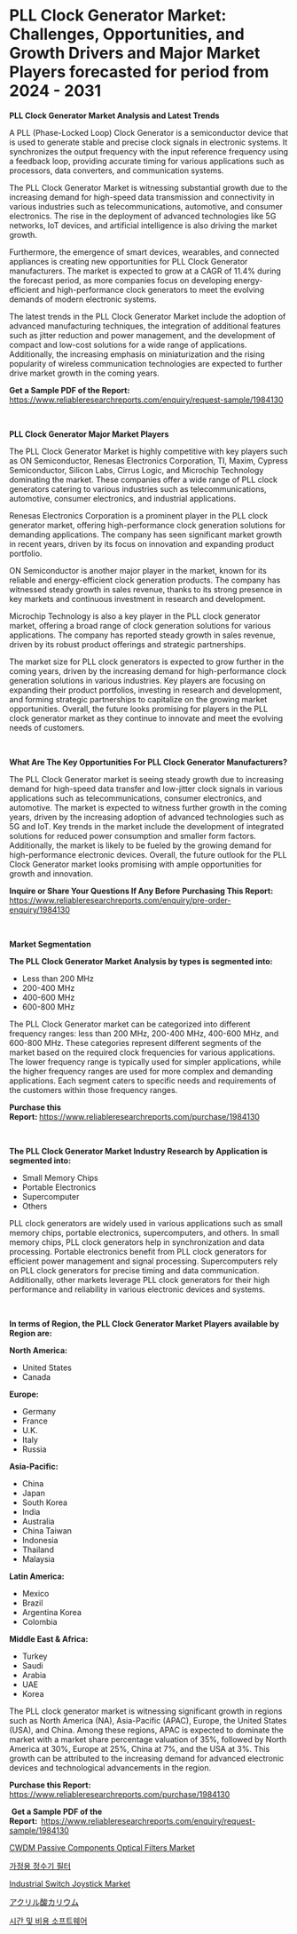 <p><h1>PLL Clock Generator Market: Challenges, Opportunities, and Growth Drivers and Major Market Players forecasted for period from 2024 - 2031</h1></p><p><strong>PLL Clock Generator Market Analysis and Latest Trends</strong></p>
<p><p>A PLL (Phase-Locked Loop) Clock Generator is a semiconductor device that is used to generate stable and precise clock signals in electronic systems. It synchronizes the output frequency with the input reference frequency using a feedback loop, providing accurate timing for various applications such as processors, data converters, and communication systems.</p><p>The PLL Clock Generator Market is witnessing substantial growth due to the increasing demand for high-speed data transmission and connectivity in various industries such as telecommunications, automotive, and consumer electronics. The rise in the deployment of advanced technologies like 5G networks, IoT devices, and artificial intelligence is also driving the market growth.</p><p>Furthermore, the emergence of smart devices, wearables, and connected appliances is creating new opportunities for PLL Clock Generator manufacturers. The market is expected to grow at a CAGR of 11.4% during the forecast period, as more companies focus on developing energy-efficient and high-performance clock generators to meet the evolving demands of modern electronic systems.</p><p>The latest trends in the PLL Clock Generator Market include the adoption of advanced manufacturing techniques, the integration of additional features such as jitter reduction and power management, and the development of compact and low-cost solutions for a wide range of applications. Additionally, the increasing emphasis on miniaturization and the rising popularity of wireless communication technologies are expected to further drive market growth in the coming years.</p></p>
<p><strong>Get a Sample PDF of the Report:&nbsp;</strong> <a href="https://www.reliableresearchreports.com/enquiry/request-sample/1984130">https://www.reliableresearchreports.com/enquiry/request-sample/1984130</a></p>
<p>&nbsp;</p>
<p><strong>PLL Clock Generator Major Market Players</strong></p>
<p><p>The PLL Clock Generator Market is highly competitive with key players such as ON Semiconductor, Renesas Electronics Corporation, TI, Maxim, Cypress Semiconductor, Silicon Labs, Cirrus Logic, and Microchip Technology dominating the market. These companies offer a wide range of PLL clock generators catering to various industries such as telecommunications, automotive, consumer electronics, and industrial applications.</p><p>Renesas Electronics Corporation is a prominent player in the PLL clock generator market, offering high-performance clock generation solutions for demanding applications. The company has seen significant market growth in recent years, driven by its focus on innovation and expanding product portfolio.</p><p>ON Semiconductor is another major player in the market, known for its reliable and energy-efficient clock generation products. The company has witnessed steady growth in sales revenue, thanks to its strong presence in key markets and continuous investment in research and development.</p><p>Microchip Technology is also a key player in the PLL clock generator market, offering a broad range of clock generation solutions for various applications. The company has reported steady growth in sales revenue, driven by its robust product offerings and strategic partnerships.</p><p>The market size for PLL clock generators is expected to grow further in the coming years, driven by the increasing demand for high-performance clock generation solutions in various industries. Key players are focusing on expanding their product portfolios, investing in research and development, and forming strategic partnerships to capitalize on the growing market opportunities. Overall, the future looks promising for players in the PLL clock generator market as they continue to innovate and meet the evolving needs of customers.</p></p>
<p>&nbsp;</p>
<p><strong>What Are The Key Opportunities For PLL Clock Generator Manufacturers?</strong></p>
<p><p>The PLL Clock Generator market is seeing steady growth due to increasing demand for high-speed data transfer and low-jitter clock signals in various applications such as telecommunications, consumer electronics, and automotive. The market is expected to witness further growth in the coming years, driven by the increasing adoption of advanced technologies such as 5G and IoT. Key trends in the market include the development of integrated solutions for reduced power consumption and smaller form factors. Additionally, the market is likely to be fueled by the growing demand for high-performance electronic devices. Overall, the future outlook for the PLL Clock Generator market looks promising with ample opportunities for growth and innovation.</p></p>
<p><strong>Inquire or Share Your Questions If Any Before Purchasing This Report:</strong> <a href="https://www.reliableresearchreports.com/enquiry/pre-order-enquiry/1984130">https://www.reliableresearchreports.com/enquiry/pre-order-enquiry/1984130</a></p>
<p>&nbsp;</p>
<p><strong>Market Segmentation</strong></p>
<p><strong>The PLL Clock Generator Market Analysis by types is segmented into:</strong></p>
<p><ul><li>Less than 200 MHz</li><li>200-400 MHz</li><li>400-600 MHz</li><li>600-800 MHz</li></ul></p>
<p><p>The PLL Clock Generator market can be categorized into different frequency ranges: less than 200 MHz, 200-400 MHz, 400-600 MHz, and 600-800 MHz. These categories represent different segments of the market based on the required clock frequencies for various applications. The lower frequency range is typically used for simpler applications, while the higher frequency ranges are used for more complex and demanding applications. Each segment caters to specific needs and requirements of the customers within those frequency ranges.</p></p>
<p><strong>Purchase this Report:&nbsp;</strong><a href="https://www.reliableresearchreports.com/purchase/1984130">https://www.reliableresearchreports.com/purchase/1984130</a></p>
<p>&nbsp;</p>
<p><strong>The PLL Clock Generator Market Industry Research by Application is segmented into:</strong></p>
<p><ul><li>Small Memory Chips</li><li>Portable Electronics</li><li>Supercomputer</li><li>Others</li></ul></p>
<p><p>PLL clock generators are widely used in various applications such as small memory chips, portable electronics, supercomputers, and others. In small memory chips, PLL clock generators help in synchronization and data processing. Portable electronics benefit from PLL clock generators for efficient power management and signal processing. Supercomputers rely on PLL clock generators for precise timing and data communication. Additionally, other markets leverage PLL clock generators for their high performance and reliability in various electronic devices and systems.</p></p>
<p>&nbsp;</p>
<p><strong>In terms of Region, the PLL Clock Generator Market Players available by Region are:</strong></p>
<p>
    <p> <strong> North America: </strong>
        <ul>
            <li>United States</li>
            <li>Canada</li>
        </ul>
        </p> 
    <p> <strong> Europe: </strong>
        <ul>
            <li>Germany</li>
            <li>France</li>
            <li>U.K.</li>
            <li>Italy</li>
            <li>Russia</li>
        </ul>
        </p> 
    <p> <strong> Asia-Pacific: </strong>
        <ul>
            <li>China</li>
            <li>Japan</li>
            <li>South Korea</li>
            <li>India</li>
            <li>Australia</li>
            <li>China Taiwan</li>
            <li>Indonesia</li>
            <li>Thailand</li>
            <li>Malaysia</li>
        </ul>
        </p> 
    <p> <strong> Latin America: </strong>
        <ul>
            <li>Mexico</li>
            <li>Brazil</li>
            <li>Argentina Korea</li>
            <li>Colombia</li>
        </ul>
        </p> 
    <p> <strong> Middle East & Africa: </strong>
        <ul>
            <li>Turkey</li>
            <li>Saudi</li>
            <li>Arabia</li>
            <li>UAE</li>
            <li>Korea</li>
        </ul>
    </p>
    </p>
<p><p>The PLL clock generator market is witnessing significant growth in regions such as North America (NA), Asia-Pacific (APAC), Europe, the United States (USA), and China. Among these regions, APAC is expected to dominate the market with a market share percentage valuation of 35%, followed by North America at 30%, Europe at 25%, China at 7%, and the USA at 3%. This growth can be attributed to the increasing demand for advanced electronic devices and technological advancements in the region.</p></p>
<p><strong>Purchase this Report: </strong><a href="https://www.reliableresearchreports.com/purchase/1984130">https://www.reliableresearchreports.com/purchase/1984130</a></p>
<p>&nbsp;<strong>Get a Sample PDF of the Report:&nbsp;&nbsp;</strong><a href="https://www.reliableresearchreports.com/enquiry/request-sample/1984130">https://www.reliableresearchreports.com/enquiry/request-sample/1984130</a></p>
<p><strong></strong></p>
<p><p><a href="https://medium.com/@amelia.allan654e/cwdm-passive-components-optical-filters-market-size-reveals-the-best-marketing-channels-in-global-53d1f0b7f2b5">CWDM Passive Components Optical Filters Market</a></p><p><a href="https://medium.com/@maxinewilloughby/%EA%B0%80%EC%A0%95%EC%9A%A9-%EC%A0%95%EC%88%98%EA%B8%B0-%ED%95%84%ED%84%B0-%EC%8B%9C%EC%9E%A5-%EC%84%B1%EA%B3%B5%EC%A0%81%EC%9D%B8-%EB%B9%84%EC%A6%88%EB%8B%88%EC%8A%A4-%EC%A0%84%EB%9E%B5%EC%9D%98-%EC%97%B4%EC%87%A0-2031%EB%85%84%EA%B9%8C%EC%A7%80-%EC%98%88%EC%B8%A1-8ce913fc40eb">가정용 정수기 필터</a></p><p><a href="https://medium.com/@acqwoncopela/industrial-switch-joystick-market-outlook-industry-overview-and-forecast-2024-to-2031-8301aa9125d8">Industrial Switch Joystick Market</a></p><p><a href="https://github.com/lrlmopnhwd79300/Market-Research-Report-List-1/blob/main/820113112081.md">アクリル酸カリウム</a></p><p><a href="https://github.com/vsckjg50460/Market-Research-Report-List-1/blob/main/550337011332.md">시간 및 비용 소프트웨어</a></p></p>